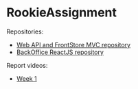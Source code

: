 # RookieAssignment

Repositories:
- [Web API and FrontStore MVC repository](https://github.com/dogsteven/RookieShop)
- [BackOffice ReactJS repository](https://github.com/dogsteven/RookieShop.BackOffice)

Report videos:
- [Week 1](https://www.youtube.com/watch?v=r7vMyeL7TzA)